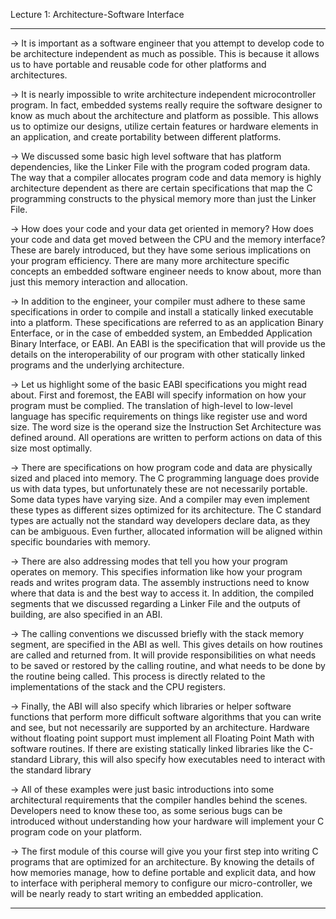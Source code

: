 
Lecture 1: Architecture-Software Interface
******************************************

-> It is important as a software engineer that you attempt to develop code to be architecture independent as much as possible. This is because it allows us to have portable and reusable code for other platforms and architectures.

-> It is nearly impossible to write architecture independent microcontroller program. In fact, embedded systems really require the software designer to know as much about the architecture and platform as possible. This allows us to optimize our designs, utilize certain features or hardware elements in an application, and create portability between different platforms.

-> We discussed some basic high level software that has platform dependencies, like the Linker File with the program coded program data. The way that a compiler allocates program code and data memory is highly architecture dependent as there are certain specifications that map the C programming constructs to the physical memory more than just the Linker File. 

-> How does your code and your data get oriented in memory? How does your code and data get moved between the CPU and the memory interface? These are barely introduced, but they have some serious implications on your program efficiency. There are many more architecture specific concepts an embedded software engineer needs to know about, more than just this memory interaction and allocation.

-> In addition to the engineer, your compiler must adhere to these same specifications in order to compile and install a statically linked executable into a platform. These specifications are referred to as an application Binary Enterface, or in the case of embedded system, an Embedded Application Binary Interface, or EABI. An EABI is the specification that will provide us the details on the interoperability of our program with other statically linked programs and the underlying architecture.

-> Let us highlight some of the basic EABI specifications you might read about. First and foremost, the EABI will specify information on how your program must be complied. The translation of high-level to low-level language has specific requirements on things like register use and word size. The word size is the operand size the Instruction Set Architecture was defined around. All operations are written to perform actions on data of this size most optimally.

-> There are specifications on how program code and data are physically sized and placed into memory. The C programming language does provide us with data types, but unfortunately these are not necessarily portable. Some data types have varying size. And a compiler may even implement these types as different sizes optimized for its architecture. The C standard types are actually not the standard way developers declare data, as they can be ambiguous. Even further, allocated information will be aligned within specific boundaries with memory.

-> There are also addressing modes that tell you how your program operates on memory. This specifies information like how your program reads and writes program data. The assembly instructions need to know where that data is and the best way to access it. In addition, the compiled segments that we discussed regarding a Linker File and the outputs of building, are also specified in an ABI. 

-> The calling conventions we discussed briefly with the stack memory segment, are specified in the ABI as well. This gives details on how routines are called and returned from. It will provide responsibilities on what needs to be saved or restored by the calling routine, and what needs to be done by the routine being called. This process is directly related to the implementations of the stack and the CPU registers. 

-> Finally, the ABI will also specify which libraries or helper software functions that perform more difficult software algorithms that you can write and see, but not necessarily are supported by an architecture. Hardware without floating point support must implement all Floating Point Math with software routines. If there are existing statically linked libraries like the C-standard Library, this will also specify how executables need to interact with the standard library

-> All of these examples were just basic introductions into some architectural requirements that the compiler handles behind the scenes. Developers need to know these too, as some serious bugs can be introduced without understanding how your hardware will implement your C program code on your platform.

-> The first module of this course will give you your first step into writing C programs that are optimized for an architecture. By knowing the details of how memories manage, how to define portable and explicit data, and how to interface with peripheral memory to configure our micro-controller, we will be nearly ready to start writing an embedded application.
*********************************************************************************************************************

